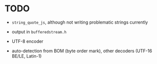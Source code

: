 # TODO

  * `string_quote_js`, although not writing problematic strings
    currently

  * output in `bufferedstream.h`

  * UTF-8 encoder

  * auto-detection from BOM (byte order mark), other decoders (UTF-16
    BE/LE, Latin-1)

